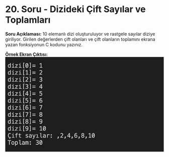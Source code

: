 # 20. Soru - Dizideki Çift Sayılar ve Toplamları

**Soru Açıklaması:**
10 elemanlı dizi oluşturuluyor ve rastgele sayılar diziye giriliyor. Girilen değerlerden çift olanları ve çift olanların toplamını ekrana yazan fonksiyonun C kodunu yazınız.

**Örnek Ekran Çıktısı:** 
![alt text](../Ekran-Çıktıları/Ekran-Resmi_20.png)